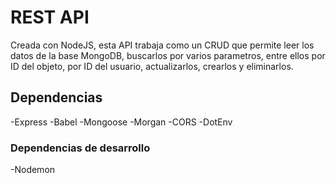 # REST API

<p>Creada con NodeJS, esta API trabaja como un CRUD que permite leer los datos de la base MongoDB, buscarlos por varios parametros,
 entre ellos por ID del objeto, por ID del usuario, actualizarlos, crearlos y eliminarlos.</p>

## Dependencias

-Express
-Babel
-Mongoose
-Morgan
-CORS
-DotEnv

### Dependencias de desarrollo
-Nodemon